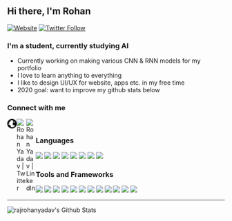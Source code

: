 ## Hi there, I'm Rohan

[![Website](https://img.shields.io/website?label=rohan-yadav.web.app&style=for-the-badge&url=https%3A%2F%2Frohan-yadav.web.app)](https://rohan-yadav.web.app)
[![Twitter Follow](https://img.shields.io/twitter/follow/rajrohanyadav?color=1DA1F2&logo=Twitter&style=for-the-badge)](https://twitter.com/intent/follow?original_referer=https%3A%2F%2Fgithub.com%2Frajrohanyadav&screen_name=rajrohanyadav)

### I'm a student, currently studying AI

- Currently working on making various CNN & RNN models for my portfolio
- I love to learn anything to everything
- I like to design UI/UX for website, apps etc. in my free time
- 2020 goal: want to improve my github stats below

### Connect with me

[<img align="left" alt="rohan-yadav.web.app" width="22px" src="https://raw.githubusercontent.com/iconic/open-iconic/master/svg/globe.svg" />][website]
[<img align="left" alt="Rohan Yadav | Twitter" width="22px" src="https://cdn.jsdelivr.net/npm/simple-icons@v3/icons/twitter.svg" />][twitter]
[<img align="left" alt="Rohan Yadav | LinkedIn" width="22px" src="https://cdn.jsdelivr.net/npm/simple-icons@v3/icons/linkedin.svg" />][linkedin]

<br />

### Languages

<img src="https://img.shields.io/badge/javascript%20-%23323330.svg?&style=for-the-badge&logo=javascript&logoColor=%23F7DF1E"/> <img src="https://img.shields.io/badge/html5%20-%23E34F26.svg?&style=for-the-badge&logo=html5&logoColor=white"/>
<img src="https://img.shields.io/badge/css3%20-%231572B6.svg?&style=for-the-badge&logo=css3&logoColor=white"/>
<img src="https://img.shields.io/badge/python%20-%2314354C.svg?&style=for-the-badge&logo=python&logoColor=white"/>
<img src="https://img.shields.io/badge/c%20-%2300599C.svg?&style=for-the-badge&logo=c&logoColor=white"/>
<img src="https://img.shields.io/badge/c++%20-%2300599C.svg?&style=for-the-badge&logo=c%2B%2B&ogoColor=white"/>
<img src="https://img.shields.io/badge/dart-%230175C2.svg?&style=for-the-badge&logo=dart&logoColor=white"/>
<img src="https://img.shields.io/badge/markdown-%23000000.svg?&style=for-the-badge&logo=markdown&logoColor=white"/>

### Tools and Frameworks

<img src="https://img.shields.io/badge/angular%20-%23DD0031.svg?&style=for-the-badge&logo=angular&logoColor=white"/> <img src="https://img.shields.io/badge/material%20ui%20-%230081CB.svg?&style=for-the-badge&logo=material-ui&logoColor=white"/>
<img src="https://img.shields.io/badge/flask%20-%23000.svg?&style=for-the-badge&logo=flask&logoColor=white"/>
<img src="https://img.shields.io/badge/git%20-%23F05033.svg?&style=for-the-badge&logo=git&logoColor=white"/>
<img src="https://img.shields.io/badge/github%20-%23121011.svg?&style=for-the-badge&logo=github&logoColor=white"/>
<img src ="https://img.shields.io/badge/MongoDB-%234ea94b.svg?&style=for-the-badge&logo=mongodb&logoColor=white"/>
<img src="https://img.shields.io/badge/docker%20-%230db7ed.svg?&style=for-the-badge&logo=docker&logoColor=white"/>
<img src="https://img.shields.io/badge/Keras%20-%23D00000.svg?&style=for-the-badge&logo=Keras&logoColor=white"/>
<img src="https://img.shields.io/badge/TensorFlow%20-%23FF6F00.svg?&style=for-the-badge&logo=TensorFlow&logoColor=white" />
<img src="https://img.shields.io/badge/PyTorch%20-%23EE4C2C.svg?&style=for-the-badge&logo=PyTorch&logoColor=white" />
<img src="https://img.shields.io/badge/Jupyter%20-%23F37626.svg?&style=for-the-badge&logo=Jupyter&logoColor=white" />
<img src="https://img.shields.io/badge/Flutter%20-%2302569B.svg?&style=for-the-badge&logo=Flutter&logoColor=white" />

---

<img align="left" alt="rajrohanyadav's Github Stats" src="https://github-readme-stats.rajrohanyadav.vercel.app/api?username=rajrohanyadav&show_icons=true&hide_border=true" />

[website]: https://rohan-yadav.web.app
[twitter]: https://twitter.com/rajrohanyadav
[linkedin]: https://www.linkedin.com/in/rajrohanyadav
